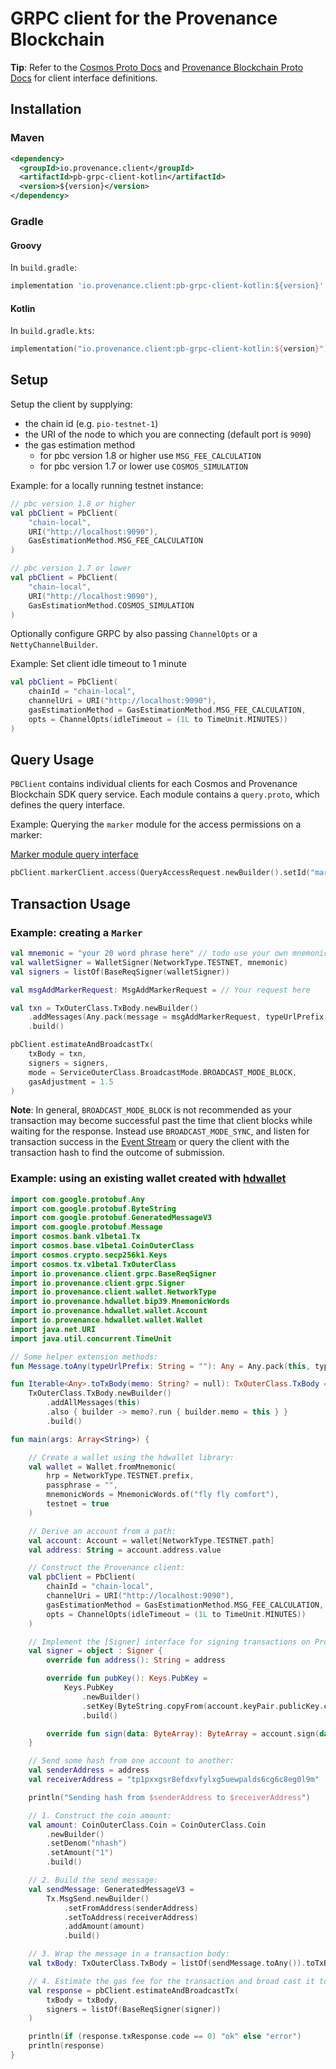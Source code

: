 # GRPC client for the Provenance Blockchain

**Tip**: Refer to the [Cosmos Proto Docs](https://docs.cosmos.network/master/core/proto-docs.html) and
[Provenance Blockchain Proto Docs](https://github.com/provenance-io/provenance/blob/main/docs/proto-docs.md) for
client interface definitions.

## Installation

### Maven

```xml
<dependency>
  <groupId>io.provenance.client</groupId>
  <artifactId>pb-grpc-client-kotlin</artifactId>
  <version>${version}</version>
</dependency>
```

### Gradle

#### Groovy

In `build.gradle`:

```groovy
implementation 'io.provenance.client:pb-grpc-client-kotlin:${version}'
```

#### Kotlin

In `build.gradle.kts`:

```kotlin
implementation("io.provenance.client:pb-grpc-client-kotlin:${version}")
```

## Setup

Setup the client by supplying:
- the chain id (e.g. `pio-testnet-1`)
- the URI of the node to which you are connecting (default port is `9090`)
- the gas estimation method
  - for pbc version 1.8 or higher use `MSG_FEE_CALCULATION`
  - for pbc version 1.7 or lower use `COSMOS_SIMULATION`

Example: for a locally running testnet instance:
```kotlin
// pbc version 1.8 or higher
val pbClient = PbClient(
    "chain-local", 
    URI("http://localhost:9090"),
    GasEstimationMethod.MSG_FEE_CALCULATION
)

// pbc version 1.7 or lower
val pbClient = PbClient(
    "chain-local", 
    URI("http://localhost:9090"),
    GasEstimationMethod.COSMOS_SIMULATION
)
```

Optionally configure GRPC by also passing `ChannelOpts` or a `NettyChannelBuilder`.

Example: Set client idle timeout to 1 minute
```kotlin
val pbClient = PbClient(
    chainId = "chain-local",
    channelUri = URI("http://localhost:9090"),
    gasEstimationMethod = GasEstimationMethod.MSG_FEE_CALCULATION,
    opts = ChannelOpts(idleTimeout = (1L to TimeUnit.MINUTES))
)
```

## Query Usage

`PBClient` contains individual clients for each Cosmos and Provenance Blockchain SDK query service. Each module contains a `query.proto`, which 
defines the query interface.

Example: Querying the `marker` module for the access permissions on a marker:

[Marker module query interface](https://github.com/provenance-io/provenance/blob/main/proto/provenance/marker/v1/query.proto)

```kotlin
pbClient.markerClient.access(QueryAccessRequest.newBuilder().setId("marker address or denom here").build())
```

## Transaction Usage

### Example: creating a `Marker`

```kotlin
val mnemonic = "your 20 word phrase here" // todo use your own mnemonic
val walletSigner = WalletSigner(NetworkType.TESTNET, mnemonic)
val signers = listOf(BaseReqSigner(walletSigner))

val msgAddMarkerRequest: MsgAddMarkerRequest = // Your request here

val txn = TxOuterClass.TxBody.newBuilder()
    .addMessages(Any.pack(message = msgAddMarkerRequest, typeUrlPrefix = ""))
    .build()

pbClient.estimateAndBroadcastTx(
    txBody = txn,
    signers = signers,
    mode = ServiceOuterClass.BroadcastMode.BROADCAST_MODE_BLOCK,
    gasAdjustment = 1.5
)
```

**Note**: In general, `BROADCAST_MODE_BLOCK` is not recommended as your transaction may become successful past the time that 
client blocks while waiting for the response. Instead use `BROADCAST_MODE_SYNC`, and listen for transaction success
in the [Event Stream](https://github.com/provenance-io/event-stream) or query the client with the transaction hash to find the outcome of submission.

### Example: using an existing wallet created with [hdwallet](https://github.com/provenance-io/hdwallet/)

```kotlin
import com.google.protobuf.Any
import com.google.protobuf.ByteString
import com.google.protobuf.GeneratedMessageV3
import com.google.protobuf.Message
import cosmos.bank.v1beta1.Tx
import cosmos.base.v1beta1.CoinOuterClass
import cosmos.crypto.secp256k1.Keys
import cosmos.tx.v1beta1.TxOuterClass
import io.provenance.client.grpc.BaseReqSigner
import io.provenance.client.grpc.Signer
import io.provenance.client.wallet.NetworkType
import io.provenance.hdwallet.bip39.MnemonicWords
import io.provenance.hdwallet.wallet.Account
import io.provenance.hdwallet.wallet.Wallet
import java.net.URI
import java.util.concurrent.TimeUnit

// Some helper extension methods:
fun Message.toAny(typeUrlPrefix: String = ""): Any = Any.pack(this, typeUrlPrefix)

fun Iterable<Any>.toTxBody(memo: String? = null): TxOuterClass.TxBody =
    TxOuterClass.TxBody.newBuilder()
        .addAllMessages(this)
        .also { builder -> memo?.run { builder.memo = this } }
        .build()

fun main(args: Array<String>) {

    // Create a wallet using the hdwallet library:
    val wallet = Wallet.fromMnemonic(
        hrp = NetworkType.TESTNET.prefix,
        passphrase = "",
        mnemonicWords = MnemonicWords.of("fly fly comfort"),
        testnet = true
    )

    // Derive an account from a path:
    val account: Account = wallet[NetworkType.TESTNET.path]
    val address: String = account.address.value

    // Construct the Provenance client:
    val pbClient = PbClient(
        chainId = "chain-local",
        channelUri = URI("http://localhost:9090"),
        gasEstimationMethod = GasEstimationMethod.MSG_FEE_CALCULATION,
        opts = ChannelOpts(idleTimeout = (1L to TimeUnit.MINUTES))
    )

    // Implement the [Signer] interface for signing transactions on Provenance:
    val signer = object : Signer {
        override fun address(): String = address

        override fun pubKey(): Keys.PubKey =
            Keys.PubKey
                .newBuilder()
                .setKey(ByteString.copyFrom(account.keyPair.publicKey.compressed()))
                .build()

        override fun sign(data: ByteArray): ByteArray = account.sign(data)
    }

    // Send some hash from one account to another:
    val senderAddress = address
    val receiverAddress = "tp1pxxgsr8efdxvfylxg5uewpalds6cg6c8eg0l9m"

    println("Sending hash from $senderAddress to $receiverAddress")

    // 1. Construct the coin amount:
    val amount: CoinOuterClass.Coin = CoinOuterClass.Coin
        .newBuilder()
        .setDenom("nhash")
        .setAmount("1")
        .build()

    // 2. Build the send message:
    val sendMessage: GeneratedMessageV3 =
        Tx.MsgSend.newBuilder()
            .setFromAddress(senderAddress)
            .setToAddress(receiverAddress)
            .addAmount(amount)
            .build()

    // 3. Wrap the message in a transaction body:
    val txBody: TxOuterClass.TxBody = listOf(sendMessage.toAny()).toTxBody()

    // 4. Estimate the gas fee for the transaction and broad cast it to the blockchain:
    val response = pbClient.estimateAndBroadcastTx(
        txBody = txBody,
        signers = listOf(BaseReqSigner(signer))
    )

    println(if (response.txResponse.code == 0) "ok" else "error")
    println(response)
}
```